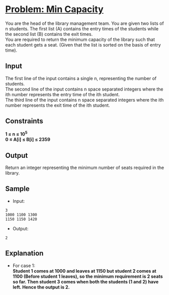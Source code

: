 # [Problem: Min Capacity](https://my.newtonschool.co/playground/code/5kfp8rw343ex)

You are the head of the library management team. You are given two lists of n students. The first list (A) contains the entry times of the students while the second list (B) contains the exit times. <br>
You are required to return the minimum capacity of the library such that each student gets a seat. (Given that the list is sorted on the basis of entry time).

## Input

The first line of the input contains a single n, representing the number of students. <br>
The second line of the input contains n space separated integers where the ith number represents the entry time of the ith student. <br>
The third line of the input contains n space separated integers where the ith number represents the exit time of the ith student. <br>

## Constraints

**1 ≤ n ≤ 10<sup>5</sup> <br>
0 ≤ A[i] ≤ B[i] ≤ 2359**

## Output

Return an integer representing the minimum number of seats required in the library.

## Sample

- Input:
```
3
1000 1100 1300
1150 1150 1420
```

- Output:
```
2
```

## Explanation

- For case 1: <br> **Student 1 comes at 1000 and leaves at 1150 but student 2 comes at 1100 (Before student 1 leaves), so the minimum requirement is 2 seats so far. Then student 3 comes when both the students (1 and 2) have left.
Hence the output is 2.**
